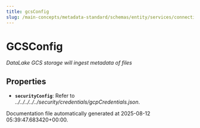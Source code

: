 ```yaml
---
title: gcsConfig
slug: /main-concepts/metadata-standard/schemas/entity/services/connections/database/datalake/gcsconfig
---
```


# GCSConfig

*DataLake GCS storage will ingest metadata of files*

## Properties

- **`securityConfig`**: Refer to *../../../../../security/credentials/gcpCredentials.json*.


Documentation file automatically generated at 2025-08-12 05:39:47.683420+00:00.
